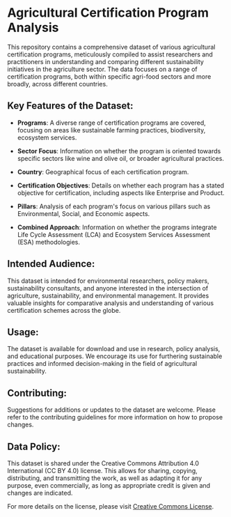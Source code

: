 # Agricultural Certification Program Analysis

This repository contains a comprehensive dataset of various agricultural certification programs, meticulously compiled to assist researchers and practitioners in understanding and comparing different sustainability initiatives in the agriculture sector. The data focuses on a range of certification programs, both within specific agri-food sectors and more broadly, across different countries.

## Key Features of the Dataset:

- **Programs**: A diverse range of certification programs are covered, focusing on areas like sustainable farming practices, biodiversity, ecosystem services.

- **Sector Focus**: Information on whether the program is oriented towards specific sectors like wine and olive oil, or broader agricultural practices.

- **Country**: Geographical focus of each certification program.

- **Certification Objectives**: Details on whether each program has a stated objective for certification, including aspects like Enterprise and Product.

- **Pillars**: Analysis of each program's focus on various pillars such as Environmental, Social, and Economic aspects.

- **Combined Approach**: Information on whether the programs integrate Life Cycle Assessment (LCA) and Ecosystem Services Assessment (ESA) methodologies.

## Intended Audience:

This dataset is intended for environmental researchers, policy makers, sustainability consultants, and anyone interested in the intersection of agriculture, sustainability, and environmental management. It provides valuable insights for comparative analysis and understanding of various certification schemes across the globe.

## Usage:

The dataset is available for download and use in research, policy analysis, and educational purposes. We encourage its use for furthering sustainable practices and informed decision-making in the field of agricultural sustainability.

## Contributing:

Suggestions for additions or updates to the dataset are welcome. Please refer to the contributing guidelines for more information on how to propose changes.

## Data Policy:

This dataset is shared under the Creative Commons Attribution 4.0 International (CC BY 4.0) license. This allows for sharing, copying, distributing, and transmitting the work, as well as adapting it for any purpose, even commercially, as long as appropriate credit is given and changes are indicated.

For more details on the license, please visit [Creative Commons License](https://creativecommons.org/licenses/by/4.0/).

